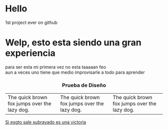 # Hello
1st project ever on github
<h1>Welp, esto esta siendo una gran experiencia</h1>
<bold>para ser esta mi primera vez no esta taaaaan feo</bold>
<br>
<italic>aun</italic>
a veces uno tiene que medio improvisarle a todo para aprender
<h3><center>Prueba de Diseño</center></h3>
<table>
<tr>
<td width="33%"">
The quick brown fox jumps over the lazy dog.
</td>
<td width="33%">
The quick brown fox jumps over the lazy dog.
</td>
<td width="33%">
The quick brown fox jumps over the lazy dog.
</td>
</tr>
</table>
<ins>Si esgto sale subrayado es una victoria</ins>
